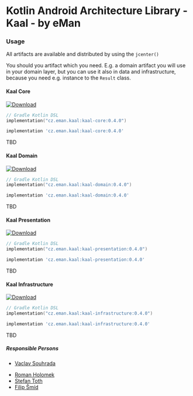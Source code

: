 # Kotlin Android Architecture Library - Kaal - by eMan

### Usage

All artifacts are available and distributed by using the `jcenter()`

You should you artifact which you need. E.g. a domain artifact you will use in your domain layer, 
but you can use it also in data and infrastructure, because you need e.g. instance to the `Result` class.



#### Kaal Core
[![Download](https://api.bintray.com/packages/emanprague/maven/cz.eman.kaal.core/images/download.svg?version=0.4.0)](https://bintray.com/emanprague/maven/cz.eman.kaal.core/0.4.0/link)

```kotlin
// Gradle Kotlin DSL
implementation("cz.eman.kaal:kaal-core:0.4.0")
```

```groovy
implementation 'cz.eman.kaal:kaal-core:0.4.0'
```

TBD

#### Kaal Domain
[![Download](https://api.bintray.com/packages/emanprague/maven/cz.eman.kaal.domain/images/download.svg?version=0.4.0)](https://bintray.com/emanprague/maven/cz.eman.kaal.domain/0.4.0/link)

```kotlin
// Gradle Kotlin DSL
implementation("cz.eman.kaal:kaal-domain:0.4.0")
```

```groovy
implementation 'cz.eman.kaal:kaal-domain:0.4.0'
```

TBD

#### Kaal Presentation
[![Download](https://api.bintray.com/packages/emanprague/maven/cz.eman.kaal.presentation/images/download.svg?version=0.4.0)](https://bintray.com/emanprague/maven/cz.eman.kaal.presentation/0.4.0/link)

```kotlin
// Gradle Kotlin DSL
implementation("cz.eman.kaal:kaal-presentation:0.4.0")
```

```groovy
implementation 'cz.eman.kaal:kaal-presentation:0.4.0'
```

TBD

#### Kaal Infrastructure
[![Download](https://api.bintray.com/packages/emanprague/maven/cz.eman.kaal.domain/images/download.svg?version=0.4.0)](https://bintray.com/emanprague/maven/cz.eman.kaal.domain/0.4.0/link)

```kotlin
// Gradle Kotlin DSL
implementation("cz.eman.kaal:kaal-infrastructure:0.4.0")
```

```groovy
implementation 'cz.eman.kaal:kaal-infrastructure:0.4.0'
```

TBD

##### Responsible Persons
* [Vaclav Souhrada](mailto:vaclav.souhrada@eman.cz)
- [Roman Holomek](mailto:roman.holomek@eman.cz)
- [Stefan Toth](mailto:stefan.toth@eman.cz)
- [Filip Šmíd](mailto:filip.smid@eman.cz)
